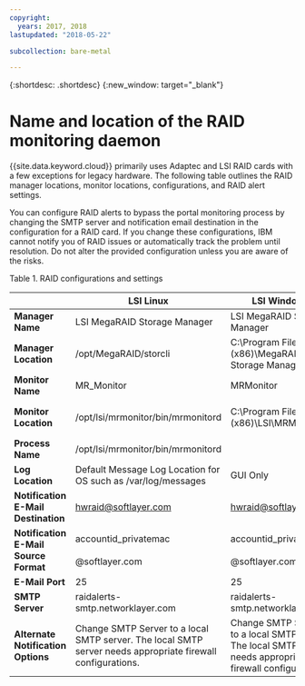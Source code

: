 ```yaml
---
copyright:
  years: 2017, 2018
lastupdated: "2018-05-22"

subcollection: bare-metal

---
```


{:shortdesc: .shortdesc}
{:new_window: target="_blank"}

# Name and location of the RAID monitoring daemon
{{site.data.keyword.cloud}} primarily uses Adaptec and LSI RAID cards with a few exceptions for legacy hardware. The following table outlines the RAID manager locations, monitor locations, configurations, and RAID alert settings.

You can configure RAID alerts to bypass the portal monitoring process by changing the SMTP server and notification email destination in the configuration for a RAID card. If you change these configurations, IBM cannot notify you of RAID issues or automatically track the problem until resolution. Do not alter the provided configuration unless you are aware of the risks.

<caption>Table 1. RAID configurations and settings</caption>

||LSI Linux|LSI Windows|Adaptec Linux|Adaptec Windows|
|---|---|---|---|---|
|**Manager Name**|LSI MegaRAID Storage Manager|LSI MegaRAID Storage Manager|Adaptec Storage Manager|Adaptec Storage Manager|
|**Manager Location**|/opt/MegaRAID/storcli|C:\Program Files (x86)\MegaRAID Storage Manager|/usr/StorMan|C:\Program Files\Adaptec\Adaptec Storage Manager|
|**Monitor Name**|MR_Monitor|MRMonitor|Adaptec Event Manager|Adaptec Event Manager|
|**Monitor Location**|/opt/lsi/mrmonitor/bin/mrmonitord|C:\Program Files (x86)\LSI\MRMonitor|/usr/StorMan|C:\Program Files\Adaptec\Adaptec Storage Manager|
|**Process Name**|/opt/lsi/mrmonitor/bin/mrmonitord|||||
|**Log Location**|Default Message Log Location for OS such as /var/log/messages|GUI Only|/usr/StorMan/RaidEvtA.log|GUI Only|
|**Notification E-Mail Destination**|[hwraid@softlayer.com](mailto:hwraid@softlayer.com)|[hwraid@softlayer.com](mailto:hwraid@softlayer.com)|[hwraid@softlayer.com](mailto:hwraid@softlayer.com)|[hwraid@softlayer.com](mailto:hwraid@softlayer.com)|
|**Notification E-Mail Source Format**|accountid_privatemac<br /><br />@softlayer.com|accountid_privatemac<br /><br />@softlayer.com|accountid_privatemac<br /><br />@softlayer.com|accountid_privatemac<br /><br />@softlayer.com|
|**E-Mail Port**|25|25|25|25|
|**SMTP Server**|raidalerts-smtp.networklayer.com|raidalerts-smtp.networklayer.com|raidalerts-smtp.networklayer.com|raidalerts-smtp.networklayer.com|
|**Alternate Notification Options**|Change SMTP Server to a local SMTP server. The local SMTP server needs appropriate firewall configurations.|Change SMTP Server to a local SMTP server. The local SMTP server needs appropriate firewall configurations.|Change SMTP Server to a local SMTP server. The local SMTP server needs appropriate firewall configurations.|Change SMTP Server to a local SMTP server. The local SMTP server needs appropriate firewall configurations.|
